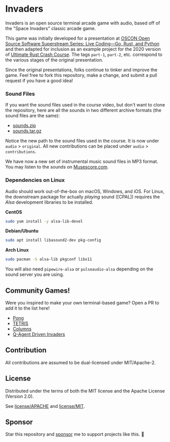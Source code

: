 # Invaders

Invaders is an open source terminal arcade game with audio, based off of the "Space Invaders" classic arcade game.

This game was initially developed for a presentation at [OSCON Open Source Software Superstream Series: Live Coding—Go, Rust, and Python](https://learning.oreilly.com/live-training/courses/oscon-open-source-software-superstream-series-live-codinggo-rust-and-python/0636920410188/) and then adapted for inclusion as an example project for the 2020 version of [Ultimate Rust Crash Course](https://www.udemy.com/course/ultimate-rust-crash-course/?referralCode=AF30FAD8C6CCCC2C94F0). The tags `part-1`, `part-2`, etc. correspond to the various stages of the original presentation.

Since the original presentations, folks continue to tinker and improve the game. Feel free to fork this repository, make a change, and submit a pull request if you have a good idea!

### Sound Files

If you want the sound files used in the course video, but don't want to clone the repository, here are all the sounds in two different archive formats (the sound files are the same):

- [sounds.zip](https://github.com/CleanCut/invaders/files/6312508/sounds.zip)
- [sounds.tar.gz](https://github.com/CleanCut/invaders/files/6312511/sounds.tar.gz)

Notice the new path to the sound files used in the course.
It is now under `audio` > `original`.
All new contributions can be placed under `audio` > `contributions`.

We have now a new set of instrumental music sound files in MP3 format.
You may listen to the sounds on [Musescore.com](https://musescore.com/user/9047536/sets/5156900).

### Dependencies on Linux

Audio should work out-of-the-box on macOS, Windows, and iOS. For Linux, the
downstream package for actually _playing_ sound ([CPAL]) requires
the _Alsa_ development libraries to be installed.

**CentOS**

```bash
sudo yum install -y alsa-lib-devel
```

**Debian/Ubuntu**

```bash
sudo apt install libasound2-dev pkg-config
```

**Arch Linux**

```bash
sudo pacman -S alsa-lib pkgconf libx11
```

You will also need `pipewire-alsa` or `pulseaudio-alsa` depending on the sound server you are using.

## Community Games!

Were you inspired to make your own terminal-based game? Open a PR to add it to the list here!

- [Pong](https://github.com/basilkohler/rusty_pong)
- [TETRIS](https://github.com/madchicken/rust-tetris)
- [Columns](https://github.com/Rendez/rust_columns)
- [Q-Agent Driven Invaders](https://github.com/indiVar0508/Q-agent-driven-invaders/tree/q_agent)

## Contribution

All contributions are assumed to be dual-licensed under MIT/Apache-2.

## License

Distributed under the terms of both the MIT license and the Apache License (Version 2.0).

See [license/APACHE](license/APACHE) and [license/MIT](license/MIT).

## Sponsor

Star this repository and [sponsor](https://github.com/sponsors/CleanCut) me to support projects like this. 💖
